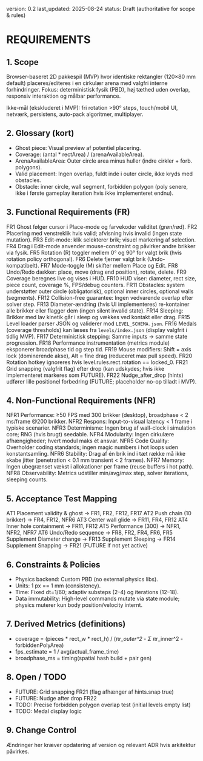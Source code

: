 version: 0.2
last_updated: 2025-08-24
status: Draft (authoritative for scope & rules)

# REQUIREMENTS

## 1. Scope
Browser-baseret 2D pakkespil (MVP) hvor identiske rektangler (120×80 mm default) placeres/editeres i en cirkulær arena med valgfri interne forhindringer. Fokus: deterministisk fysik (PBD), høj tæthed uden overlap, responsiv interaktion og målbar performance.

Ikke-mål (ekskluderet i MVP): fri rotation >90° steps, touch/mobil UI, netværk, persistens, auto-pack algoritmer, multiplayer.

## 2. Glossary (kort)
- Ghost piece: Visual preview af potentiel placering.
- Coverage: (antal * rectArea) / (arenaAvailableArea).
- ArenaAvailableArea: Outer circle area minus huller (indre cirkler + forb. polygons).
- Valid placement: Ingen overlap, fuldt inde i outer circle, ikke kryds med obstacles.
- Obstacle: inner circle, wall segment, forbidden polygon (poly senere, ikke i første gameplay iteration hvis ikke implementeret endnu).

## 3. Functional Requirements (FR)
FR1 Ghost følger cursor i Place-mode og farvekoder validitet (grøn/rød).
FR2 Placering med venstreklik hvis valid; afvisning hvis invalid (ingen state mutation).
FR3 Edit-mode: klik selekterer brik; visuel markering af selection.
FR4 Drag i Edit-mode anvender mouse-constraint og påvirker andre brikker via fysik.
FR5 Rotation (R) toggler mellem 0° og 90° for valgt brik (hvis rotation policy orthogonal).
FR6 Delete fjerner valgt brik (Undo-kompatibelt).
FR7 Mode-toggle (M) skifter mellem Place og Edit.
FR8 Undo/Redo dækker: place, move (drag end position), rotate, delete.
FR9 Coverage beregnes live og vises i HUD.
FR10 HUD viser: diameter, rect size, piece count, coverage %, FPS/debug counters.
FR11 Obstacles: system understøtter outer circle (obligatorisk), optional inner circles, optional walls (segments).
FR12 Collision-free guarantee: Ingen vedvarende overlap efter solver step.
FR13 Diameter-ændring (hvis UI implementeres) re-kontainer alle brikker eller flagger dem (ingen silent invalid state).
FR14 Sleeping: Brikker med lav kinetik går i sleep og vækkes ved kontakt eller drag.
FR15 Level loader parser JSON og validerer mod `LEVEL_SCHEMA.json`.
FR16 Medals (coverage thresholds) kan læses fra `levels/index.json` (display valgfrit i tidlig MVP).
FR17 Deterministisk stepping: Samme inputs → samme state progression.
FR18 Performance instrumentation (metrics module) eksponerer broadphase tid og step tid.
FR19 Mouse modifiers: Shift = axis lock (dominerende akse), Alt = fine drag (reduceret max pull speed).
FR20 Rotation hotkey ignoreres hvis level.rules.rect.rotation == locked_0.
FR21 Grid snapping (valgfrit flag) efter drop (kan udskydes; hvis ikke implementeret markeres som FUTURE).
FR22 Nudge_after_drop (hints) udfører lille positionel forbedring (FUTURE; placeholder no-op tilladt i MVP).

## 4. Non-Functional Requirements (NFR)
NFR1 Performance: ≥50 FPS med 300 brikker (desktop), broadphase < 2 ms/frame @200 brikker.
NFR2 Respons: Input-to-visual latency < 1 frame i typiske scenarier.
NFR3 Determinisme: Ingen brug af wall-clock i simulation core; RNG (hvis brugt) seedable.
NFR4 Modularity: Ingen cirkulære afhængigheder; hvert modul maks ét ansvar.
NFR5 Code Quality: Overholder coding standards; ingen magic numbers i hot loops uden konstantsamling.
NFR6 Stability: Drag af én brik ind i tæt række må ikke skabe jitter (penetration < 0.1 mm transient < 2 frames).
NFR7 Memory: Ingen ubegrænset vækst i allokationer per frame (reuse buffers i hot path).
NFR8 Observability: Metrics udstiller min/avg/max step, solver iterations, sleeping counts.

## 5. Acceptance Test Mapping
AT1 Placement validity & ghost → FR1, FR2, FR12, FR17
AT2 Push chain (10 brikker) → FR4, FR12, NFR6
AT3 Center wall glide → FR11, FR4, FR12
AT4 Inner hole containment → FR11, FR12
AT5 Performance (300) → NFR1, NFR2, NFR7
AT6 Undo/Redo sequence → FR8, FR2, FR4, FR6, FR5
Supplement Diameter change → FR13
Supplement Sleeping → FR14
Supplement Snapping → FR21 (FUTURE if not yet active)

## 6. Constraints & Policies
- Physics backend: Custom PBD (no external physics libs).
- Units: 1 px == 1 mm (consistency).
- Time: Fixed dt=1/60; adaptiv substeps (2–4) og iterations (12–18).
- Data immutability: High-level commands mutate via state module; physics muterer kun body position/velocity internt.

## 7. Derived Metrics (definitions)
- coverage = (pieces * rect_w * rect_h) / (π*r_outer^2 - Σ π*r_inner^2 - forbiddenPolyArea)
- fps_estimate = 1 / avg(actual_frame_time)
- broadphase_ms = timing(spatial hash build + pair gen)

## 8. Open / TODO
- FUTURE: Grid snapping FR21 (flag afhænger af hints.snap true)
- FUTURE: Nudge after drop FR22
- TODO: Precise forbidden polygon overlap test (initial levels empty list)
- TODO: Medal display logic

## 9. Change Control
Ændringer her kræver opdatering af version og relevant ADR hvis arkitektur påvirkes.

